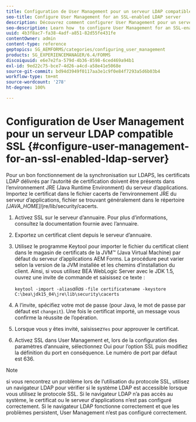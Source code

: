 ```yaml
---
title: Configuration de User Management pour un serveur LDAP compatible SSL
seo-title: Configure User Management for an SSL-enabled LDAP server
description: Découvrez comment configurer User Management pour un serveur LDAP SSL afin de permettre le fonctionnement correct de la synchronisation sur LDAPS.
seo-description: Learn how  to configure User Management for an SSL-enabled LDAP server to enable synchronization to work properly over LDAPS.
uuid: 4b3f8ac7-fa38-4adf-a851-82d55fe431fe
contentOwner: admin
content-type: reference
geptopics: SG_AEMFORMS/categories/configuring_user_management
products: SG_EXPERIENCEMANAGER/6.4/FORMS
discoiquuid: e6e7e2fa-579d-4b36-8598-6ced469a94b1
exl-id: 9ed22c75-bce7-4d26-a4cd-a58e41e5068e
source-git-commit: bd94d3949f0117aa3e1c9f0e84f7293a5d6b03b4
workflow-type: tm+mt
source-wordcount: '278'
ht-degree: 100%

---
```


# Configuration de User Management pour un serveur LDAP compatible SSL {#configure-user-management-for-an-ssl-enabled-ldap-server}

Pour un bon fonctionnement de la synchronisation sur LDAPS, les certificats LDAP délivrés par l’autorité de certification doivent être présents dans l’environnement JRE (Java Runtime Environment) du serveur d’applications. Importez le certificat dans le fichier cacerts de l’environnement JRE du serveur d’applications, fichier se trouvant généralement dans le répertoire *[JAVA_HOME]*/jre/lib/security/cacerts.

1. Activez SSL sur le serveur d’annuaire. Pour plus d’informations, consultez la documentation fournie avec l’annuaire.
1. Exportez un certificat client depuis le serveur d’annuaire.
1. Utilisez le programme Keytool pour importer le fichier du certificat client dans le magasin de certificats de la JVM™ (Java Virtual Machine) par défaut du serveur d’applications AEM Forms. La procédure peut varier selon la version de la JVM installée et les chemins d’installation du client. Ainsi, si vous utilisez BEA WebLogic Server avec le JDK 1.5, ouvrez une invite de commande et saisissez ce texte :

   `keytool -import -alias`*alias* `-file certificatename -keystore C:\bea\jdk15_04\jre\lib\security\cacerts`

1. A l’invite, spécifiez votre mot de passe (pour Java, le mot de passe par défaut est `changeit`). Une fois le certificat importé, un message vous confirme la réussite de l’opération.
1. Lorsque vous y êtes invité, saisissez`Yes` pour approuver le certificat.
1. Activez SSL dans User Management et, lors de la configuration des paramètres d’annuaire, sélectionnez Oui pour l’option SSL puis modifiez la définition du port en conséquence. Le numéro de port par défaut est 636.

>[!NOTE]
>
>si vous rencontrez un problème lors de l’utilisation du protocole SSL, utilisez un navigateur LDAP pour vérifier si le système LDAP est accessible lorsque vous utilisez le protocole SSL. Si le navigateur LDAP n’a pas accès au système, le certificat ou le serveur d’applications n’est pas configuré correctement. Si le navigateur LDAP fonctionne correctement et que les problèmes persistent, User Management n’est pas configuré correctement.
